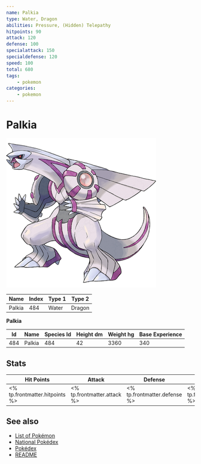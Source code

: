 ```yaml
---
name: Palkia
type: Water, Dragon
abilities: Pressure, (Hidden) Telepathy
hitpoints: 90
attack: 120
defense: 100
specialattack: 150
specialdefense: 120
speed: 100
total: 680
tags:
    - pokemon
categories:
    - pokemon
---
```


# Palkia


![Palkia](images/484.png)

| **Name** | **Index** | **Type 1** | **Type 2** |
|----|----|----|----|
| Palkia | 484 | Water | Dragon  |

**Palkia** 




| **Id** | **Name** | **Species Id** | **Height dm** | **Weight hg** | **Base Experience** |
|--------|----------|----------------|------------|------------|---------------------|
| 484 | Palkia | 484 | 42 | 3360 | 340 |



## Stats

| **Hit Points** | **Attack** | **Defense** | **Special Attack** | **Special Defense** | **Speed** | **Total** |
|----------------|------------|-------------|--------------------|---------------------|-----------|-----------|
| <% tp.frontmatter.hitpoints %> | <% tp.frontmatter.attack %> | <% tp.frontmatter.defense %> | <% tp.frontmatter.specialattack %> | <% tp.frontmatter.specialdefense %> | <% tp.frontmatter.speed %> | <% tp.frontmatter.total %> |

## See also

- [List of Pokémon](../pokemon.md)
- [National Pokédex](../national_pokedex.md)
- [Pokédex](../pokedex.md)
- [README](../README.md)
